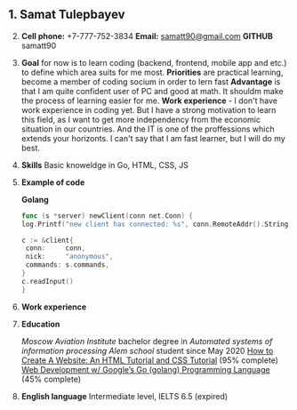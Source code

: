 ## 1. Samat Tulepbayev

2. **Cell phone:** +7-777-752-3834
   **Email:** samatt90@gmail.com
   **GITHUB** samatt90

3. **Goal** for now is to learn coding (backend, frontend, mobile app and etc.) to define which area suits for me most.
   **Priorities** are practical learning, become a member of coding socium in order to lern fast
   **Advantage** is that I am quite confident user of PC and good at math. It shouldm make the process of learning easier for me.
   **Work experience** - I don't have work experience in coding yet. But I have a strong motivation to learn this field, as I want to get more independency from the economic situation in our countries. And the IT is one of the proffessions which extends your horizonts. I can't say that I am fast learner, but I will do my best.

4. **Skills** Basic knoweldge in Go, HTML, CSS, JS

5. **Example of code**

   **Golang**

   ```go
   func (s *server) newClient(conn net.Conn) {
   log.Printf("new client has connected: %s", conn.RemoteAddr().String())

   c := &client{
   	conn:     conn,
   	nick:     "anonymous",
   	commands: s.commands,
   }
   c.readInput()
   }
   ```

6. **Work experience**

7. **Education**

   _Moscow Aviation Institute_ bachelor degree in _Automated systems of information processing_
   _Alem school_ student since May 2020
   [How to Create A Website: An HTML Tutorial and CSS Tutorial](https://www.udemy.com/course/html-tutorial/) (95% complete)
   [Web Development w/ Google’s Go (golang) Programming Language](https://www.udemy.com/course/go-programming-language/) (45% complete)

8. **English language** Intermediate level, IELTS 6.5 (expired)
